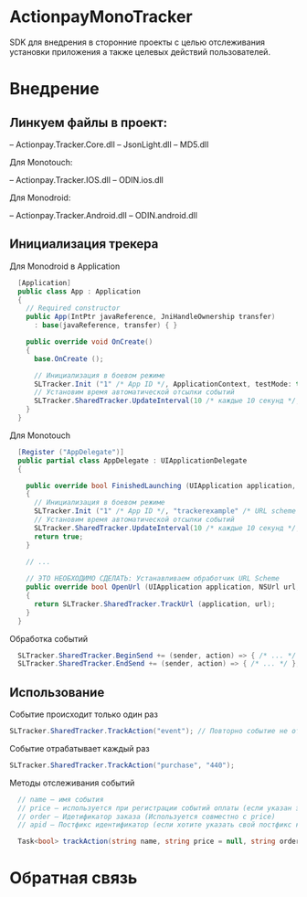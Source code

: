 ActionpayMonoTracker
====================

SDK для внедрения в сторонние проекты с целью отслеживания установки приложения а также целевых действий пользователей.

Внедрение
=========

Линкуем файлы в проект:
-----------------------

 – Actionpay.Tracker.Core.dll
 – JsonLight.dll
 – MD5.dll

 Для Monotouch:

 – Actionpay.Tracker.IOS.dll
 – ODIN.ios.dll

 Для Monodroid:

 – Actionpay.Tracker.Android.dll
 – ODIN.android.dll

Инициализация трекера
---------------------

Для Monodroid в Application

```cs
  [Application]
  public class App : Application
  {
    // Required constructor
    public App(IntPtr javaReference, JniHandleOwnership transfer) 
      : base(javaReference, transfer) { }

    public override void OnCreate()
    {
      base.OnCreate ();

      // Инициализация в боевом режиме
      SLTracker.Init ("1" /* App ID */, ApplicationContext, testMode: true);
      // Установим время автоматической отсылки событий
      SLTracker.SharedTracker.UpdateInterval(10 /* каждые 10 секунд */, true /* Повторять? */);
    }
  }
```

Для Monotouch

```cs
  [Register ("AppDelegate")]
  public partial class AppDelegate : UIApplicationDelegate
  {

    public override bool FinishedLaunching (UIApplication application, NSDictionary launchOptions)
    {
      // Инициализация в боевом режиме
      SLTracker.Init ("1" /* App ID */, "trackerexample" /* URL scheme */, null, false /* Ignore SSL? */, testMode: true);
      // Установим время автоматической отсылки событий
      SLTracker.SharedTracker.UpdateInterval(10 /* каждые 10 секунд */, true /* Повторять? */);
      return true;
    }
    
    // ...

    // ЭТО НЕОБХОДИМО СДЕЛАТЬ: Устанавливаем обработчик URL Scheme
    public override bool OpenUrl (UIApplication application, NSUrl url, string sourceApplication, NSObject annotation)
    {
      return SLTracker.SharedTracker.TrackUrl (application, url);
    }
  }
```

Обработка событий

```cs
  SLTracker.SharedTracker.BeginSend += (sender, action) => { /* ... */ };
  SLTracker.SharedTracker.EndSend += (sender, action) => { /* ... */ };
```

Использование
-------------

Событие происходит только один раз

```cs
SLTracker.SharedTracker.TrackAction("event"); // Повторно событие не отработает
```

Событие отрабатывает каждый раз

```cs
SLTracker.SharedTracker.TrackAction("purchase", "440");
```

Методы отслеживания событий

```cs
  // name – имя события
  // price – используется при регистрации событий оплаты (если указан этот параметр событие отрабатывает каждый раз)
  // order – Идетификатор заказа (Используется совместно с price)
  // apid – Постфикс идентификатор (если хотите указать свой постфикс к имени события, в противном случае он будет формироваться автоматически)

  Task<bool> trackAction(string name, string price = null, string order = null, string apid = null)
```

Обратная связь
==============
